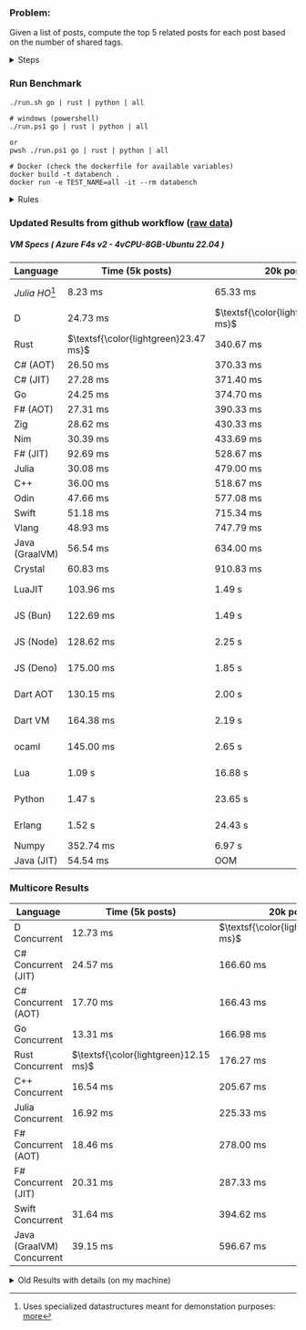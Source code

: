 ### Problem:

Given a list of posts, compute the top 5 related posts for each post based on the number of shared tags.

<details>
<summary> Steps </summary>

-   Read the posts JSON file.
-   Iterate over the posts and populate a map containing: `tag -> List<int>`, with the int representing the post index of each post with that tag.
-   Iterate over the posts and for each post:
    -   Create a map: `PostIndex -> int` to track the number of shared tags
    -   For each tag, Iterate over the posts that have that tag
    -   For each post, increment the shared tag count in the map.
-   Sort the related posts by the number of shared tags.
-   Write the top 5 related posts for each post to a new JSON file.
</details>

### Run Benchmark

```
./run.sh go | rust | python | all

# windows (powershell)
./run.ps1 go | rust | python | all

or
pwsh ./run.ps1 go | rust | python | all

# Docker (check the dockerfile for available variables)
docker build -t databench .
docker run -e TEST_NAME=all -it --rm databench
```

<details>
<summary> Rules </summary>

<h3>No:</h3>

-   FFI (including assembly inlining)
-   Unsafe code blocks
-   Custom benchmarking
-   Disabling runtime checks (bounds etc)
-   Specific hardware targeting
-   SIMD for single threaded solutions
-   Hardcoding number of posts
-   Lazy evaluation (Unless results are computed at runtime and timed)
-   Computation Caching

<h3>Must:</h3>

-   Support up to 100,000 posts
-   Support UTF8 strings
-   Parse json at runtime
-   Support up to 100 tags
-   Use a stable release of the compiler/runtime
-   Represent tags as strings
-   Be production ready
-   Use less than 8GB of memory
</details>

### Updated Results from github workflow ([raw data](https://github.com/jinyus/related_post_gen/blob/main/raw_results.md))

##### VM Specs ( Azure F4s v2 - 4vCPU-8GB-Ubuntu 22.04 )

| Language       | Time (5k posts) | 20k posts | 60k posts | Total     |
| -------------- | --------------- | --------- | --------- | --------- |
| _Julia HO_[^1] | 8.23 ms | 65.33 ms | 144.00 ms | 217.56 ms |
| D | 24.73 ms | $\textsf{\color{lightgreen}315.40 ms}$ | $\textsf{\color{lightgreen}2.71 s}$ | 3.05 s |
| Rust | $\textsf{\color{lightgreen}23.47 ms}$ | 340.67 ms | 3.04 s | 3.40 s |
| C# (AOT) | 26.50 ms | 370.33 ms | 3.25 s | 3.65 s |
| C# (JIT) | 27.28 ms | 371.40 ms | 3.26 s | 3.66 s |
| Go | 24.25 ms | 374.70 ms | 3.28 s | 3.68 s |
| F# (AOT) | 27.31 ms | 390.33 ms | 3.42 s | 3.84 s |
| Zig | 28.62 ms | 430.33 ms | 3.82 s | 4.28 s |
| Nim | 30.39 ms | 433.69 ms | 3.83 s | 4.29 s |
| F# (JIT) | 92.69 ms | 528.67 ms | 4.05 s | 4.67 s |
| Julia | 30.08 ms | 479.00 ms | 4.22 s | 4.73 s |
| C++ | 36.00 ms | 518.67 ms | 4.58 s | 5.13 s |
| Odin | 47.66 ms | 577.08 ms | 6.07 s | 6.69 s |
| Swift | 51.18 ms | 715.34 ms | 6.19 s | 6.95 s |
| Vlang | 48.93 ms | 747.79 ms | 6.60 s | 7.39 s |
| Java (GraalVM) | 56.54 ms | 634.00 ms | 7.52 s | 8.21 s |
| Crystal | 60.83 ms | 910.83 ms | 8.02 s | 8.99 s |
| LuaJIT | 103.96 ms | 1.49 s | 12.82 s | 14.41 s |
| JS (Bun) | 122.69 ms | 1.49 s | 13.54 s | 15.15 s |
| JS (Node) | 128.62 ms | 2.25 s | 15.93 s | 18.30 s |
| JS (Deno) | 175.00 ms | 1.85 s | 17.23 s | 19.25 s |
| Dart AOT | 130.15 ms | 2.00 s | 17.87 s | 20.01 s |
| Dart VM | 164.38 ms | 2.19 s | 19.17 s | 21.53 s |
| ocaml | 145.00 ms | 2.65 s | 32.22 s | 35.01 s |
| Lua | 1.09 s | 16.88 s | 151.03 s | 169.01 s |
| Python | 1.47 s | 23.65 s | 215.20 s | 240.32 s |
| Erlang | 1.52 s | 24.43 s | 226.17 s | 252.12 s |
| Numpy | 352.74 ms | 6.97 s | OOM | N/A |
| Java (JIT) | 54.54 ms | OOM | OOM | N/A |

### Multicore Results

| Language       | Time (5k posts) | 20k posts        | 60k posts        | Total     |
| -------------- | --------------- | ---------------- | ---------------- | --------- |
| D Concurrent | 12.73 ms | $\textsf{\color{lightgreen}121.39 ms}$ | $\textsf{\color{lightgreen}956.34 ms}$ | 1.09 s |
| C# Concurrent (JIT) | 24.57 ms | 166.60 ms | 1.28 s | 1.47 s |
| C# Concurrent (AOT) | 17.70 ms | 166.43 ms | 1.41 s | 1.59 s |
| Go Concurrent | 13.31 ms | 166.98 ms | 1.42 s | 1.60 s |
| Rust Concurrent | $\textsf{\color{lightgreen}12.15 ms}$ | 176.27 ms | 1.52 s | 1.71 s |
| C++ Concurrent | 16.54 ms | 205.67 ms | 1.76 s | 1.98 s |
| Julia Concurrent | 16.92 ms | 225.33 ms | 1.95 s | 2.19 s |
| F# Concurrent (AOT) | 18.46 ms | 278.00 ms | 2.46 s | 2.76 s |
| F# Concurrent (JIT) | 20.31 ms | 287.33 ms | 2.47 s | 2.77 s |
| Swift Concurrent | 31.64 ms | 394.62 ms | 3.43 s | 3.86 s |
| Java (GraalVM) Concurrent | 39.15 ms | 596.67 ms | 5.35 s | 5.99 s |

<details>
<summary> Old Results with details (on my machine) </summary>

| Language   | Processing Time | Total (+ I/O) | Details                                                                                                                                                                                                                                                                                         |
| ---------- | --------------- | ------------- | ----------------------------------------------------------------------------------------------------------------------------------------------------------------------------------------------------------------------------------------------------------------------------------------------- |
| Rust       | -               | 4.5s          | Initial                                                                                                                                                                                                                                                                                         |
| Rust v2    | -               | 2.60s         | Replace std HashMap with fxHashMap by [phazer99](https://www.reddit.com/r/rust/comments/16plgok/comment/k1rtr4x/?utm_source=share&utm_medium=web2x&context=3)                                                                                                                                   |
| Rust v3    | -               | 1.28s         | Preallocate and reuse map and unstable sort by [vdrmn](https://www.reddit.com/r/rust/comments/16plgok/comment/k1rzo7g/?utm_source=share&utm_medium=web2x&context=3) and [Darksonn](https://www.reddit.com/r/rust/comments/16plgok/comment/k1rzwdx/?utm_source=share&utm_medium=web2x&context=3) |
| Rust v4    | -               | 0.13s         | Use Post index as key instead of Pointer and Binary Heap by [RB5009](https://www.reddit.com/r/rust/comments/16plgok/comment/k1s5ea0/?utm_source=share&utm_medium=web2x&context=3)                                                                                                               |
| Rust v5    | 38ms            | 52ms          | Rm hashing from loop and use vec[count] instead of map[index]count by RB5009                                                                                                                                                                                                                    |
| Rust v6    | 23ms            | 36ms          | Optimized Binary Heap Ops by [scottlamb](https://github.com/jinyus/related_post_gen/pull/12)                                                                                                                                                                                                    |
| Rust Rayon | 9ms             | 22ms          | Parallelize by [masmullin2000](https://github.com/jinyus/related_post_gen/pull/4)                                                                                                                                                                                                               |
| Rust Rayon | 8ms             | 22ms          | Remove comparison out of hot loop                                                                                                                                                                                                                                                               |
| ⠀          | ⠀               | ⠀             | ⠀                                                                                                                                                                                                                                                                                               |
| Go         | -               | 1.5s          | Initial                                                                                                                                                                                                                                                                                         |
| Go v2      | -               | 80ms          | Add rust optimizations                                                                                                                                                                                                                                                                          |
| Go v3      | 56ms            | 70ms          | Use goccy/go-json                                                                                                                                                                                                                                                                               |
| Go v3      | 34ms            | 55ms          | Use generic binaryheap by [DrBlury](https://github.com/jinyus/related_post_gen/pull/7)                                                                                                                                                                                                          |
| Go v4      | 26ms            | 50ms          | Replace binary heap with custom priority queue                                                                                                                                                                                                                                                  |
| Go v5      | 20ms            | 43ms          | Remove comparison out of hot loop                                                                                                                                                                                                                                                               |
| Go Con     | 10ms            | 33ms          | Go concurrency by [tirprox](https://github.com/jinyus/related_post_gen/pull/17) and [DrBlury](https://github.com/jinyus/related_post_gen/pull/8)                                                                                                                                                |
| Go Con v2  | 5ms             | 29ms          | Use arena, use waitgroup, rm binheap by [DrBlury](https://github.com/jinyus/related_post_gen/pull/20)                                                                                                                                                                                           |
| ⠀          | ⠀               | ⠀             | ⠀                                                                                                                                                                                                                                                                                               |
| Python     | -               | 7.81s         | Initial                                                                                                                                                                                                                                                                                         |
| Python v2  | 1.35s           | 1.53s         | Add rust optimizations by [dave-andersen](https://github.com/jinyus/related_post_gen/pull/10)                                                                                                                                                                                                   |
| Numpy      | 0.57s           | 0.85s         | Numpy implementation by [Copper280z](https://github.com/jinyus/related_post_gen/pull/11)                                                                                                                                                                                                        |
| ⠀          | ⠀               | ⠀             | ⠀                                                                                                                                                                                                                                                                                               |
| Crystal    | 50ms            | 96ms          | Inital w/ previous optimizations                                                                                                                                                                                                                                                                |
| Crystal v2 | 33ms            | 72ms          | Replace binary heap with custom priority queue                                                                                                                                                                                                                                                  |
| ⠀          | ⠀               | ⠀             | ⠀                                                                                                                                                                                                                                                                                               |
| Odin       | 110ms           | 397ms         | Ported from golang code                                                                                                                                                                                                                                                                         |
| Odin v2    | 104ms           | 404ms         | Remove comparison out of hot loop                                                                                                                                                                                                                                                               |
| ⠀          | ⠀               | ⠀             | ⠀                                                                                                                                                                                                                                                                                               |
| Dart VM    | 125ms           | 530ms         | Ported from golang code                                                                                                                                                                                                                                                                         |
| Dart bin   | 274ms           | 360ms         | Compiled executable                                                                                                                                                                                                                                                                             |
| ⠀          | ⠀               | ⠀             | ⠀                                                                                                                                                                                                                                                                                               |
| Vlang      | 339ms           | 560ms         | Ported from golang code                                                                                                                                                                                                                                                                         |
| ⠀          | ⠀               | ⠀             | ⠀                                                                                                                                                                                                                                                                                               |
| Zig        | 80ms            | 110ms         | Provided by [akhildevelops](https://github.com/jinyus/related_post_gen/pull/30)                                                                                                                                                                                                                 |

</details>

[^1]: Uses specialized datastructures meant for demonstation purposes: [more](https://github.com/LilithHafner/Jokes/tree/main/SuperDataStructures.jl)
